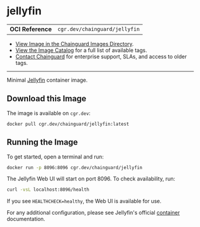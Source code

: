 <!--monopod:start-->
# jellyfin
| | |
| - | - |
| **OCI Reference** | `cgr.dev/chainguard/jellyfin` |


* [View Image in the Chainguard Images Directory](https://images.chainguard.dev/directory/image/jellyfin/overview).
* [View the Image Catalog](https://console.chainguard.dev/images/catalog) for a full list of available tags.
* [Contact Chainguard](https://www.chainguard.dev/chainguard-images) for enterprise support, SLAs, and access to older tags.

---
<!--monopod:end-->

<!--overview:start-->
Minimal [Jellyfin](https://github.com/jellyfin/jellyfin) container image.
<!--overview:end-->

<!--getting:start-->
## Download this Image
The image is available on `cgr.dev`:

```
docker pull cgr.dev/chainguard/jellyfin:latest
```
<!--getting:end-->

<!--body:start-->
## Running the Image
To get started, open a terminal and run:

```bash
docker run -p 8096:8096 cgr.dev/chainguard/jellyfin
```

The Jellyfin Web UI will start on port 8096. To check availability, run:

```bash
curl -vsL localhost:8096/health
```

If you see `HEALTHCHECK=healthy`, the Web UI is available for use.

For any additional configuration, please see Jellyfin's official [container](https://jellyfin.org/docs/general/installation/container/) documentation.

<!--body:end-->
